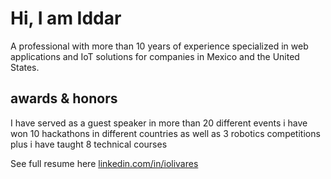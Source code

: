 # Hi, I am Iddar

A professional with more than 10 years of experience specialized in web
applications and IoT solutions for companies in Mexico and the United States.

## awards & honors
I have served as a guest speaker in more than 20 different events i have won 10
hackathons in different countries as well as 3 robotics competitions plus i have
taught 8 technical courses


See full resume here [linkedin.com/in/iolivares](https://mx.linkedin.com/in/iolivares)
